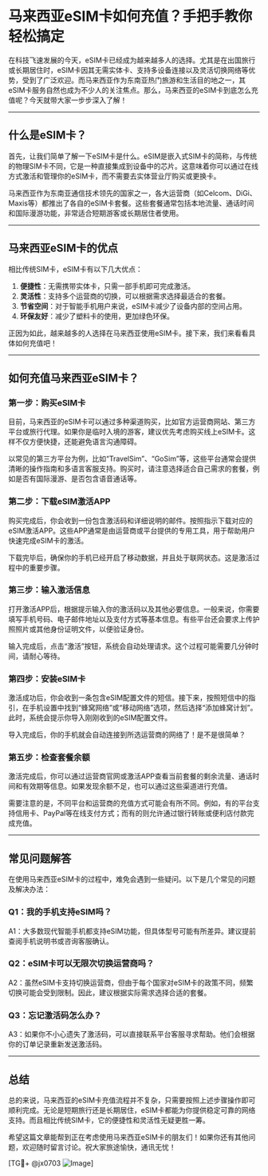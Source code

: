 # 马来西亚eSIM卡如何充值？手把手教你轻松搞定

在科技飞速发展的今天，eSIM卡已经成为越来越多人的选择。尤其是在出国旅行或长期居住时，eSIM卡因其无需实体卡、支持多设备连接以及灵活切换网络等优势，受到了广泛欢迎。而马来西亚作为东南亚热门旅游和生活目的地之一，其eSIM卡服务自然也成为不少人的关注焦点。那么，马来西亚的eSIM卡到底怎么充值呢？今天就带大家一步步深入了解！

---

## 什么是eSIM卡？

首先，让我们简单了解一下eSIM卡是什么。eSIM是嵌入式SIM卡的简称，与传统的物理SIM卡不同，它是一种直接集成到设备中的芯片。这意味着你可以通过在线方式激活和管理你的eSIM卡，而不需要去实体营业厅购买或更换卡。

马来西亚作为东南亚通信技术领先的国家之一，各大运营商（如Celcom、DiGi、Maxis等）都推出了各自的eSIM卡套餐。这些套餐通常包括本地流量、通话时间和国际漫游功能，非常适合短期游客或长期居住者使用。

---

## 马来西亚eSIM卡的优点

相比传统SIM卡，eSIM卡有以下几大优点：

1. **便捷性**：无需携带实体卡，只需一部手机即可完成激活。
2. **灵活性**：支持多个运营商的切换，可以根据需求选择最适合的套餐。
3. **节省空间**：对于智能手机用户来说，eSIM卡减少了设备内部的空间占用。
4. **环保友好**：减少了塑料卡的使用，更加绿色环保。

正因为如此，越来越多的人选择在马来西亚使用eSIM卡。接下来，我们来看看具体如何充值吧！

---

## 如何充值马来西亚eSIM卡？

### 第一步：购买eSIM卡

目前，马来西亚的eSIM卡可以通过多种渠道购买，比如官方运营商网站、第三方平台或旅行代理。如果你是临时入境的游客，建议优先考虑购买线上eSIM卡。这样不仅方便快捷，还能避免语言沟通障碍。

以常见的第三方平台为例，比如“TravelSim”、“GoSim”等，这些平台通常会提供清晰的操作指南和多语言客服支持。购买时，请注意选择适合自己需求的套餐，例如是否有国际漫游、是否包含语音通话等。

### 第二步：下载eSIM激活APP

购买完成后，你会收到一份包含激活码和详细说明的邮件。按照指示下载对应的eSIM激活APP。这些APP通常是由运营商或平台提供的专用工具，用于帮助用户快速完成eSIM卡的激活。

下载完毕后，确保你的手机已经开启了移动数据，并且处于联网状态。这是激活过程中的重要步骤。

### 第三步：输入激活信息

打开激活APP后，根据提示输入你的激活码以及其他必要信息。一般来说，你需要填写手机号码、电子邮件地址以及支付方式等基本信息。有些平台还会要求上传护照照片或其他身份证明文件，以便验证身份。

输入完成后，点击“激活”按钮，系统会自动处理请求。这个过程可能需要几分钟时间，请耐心等待。

### 第四步：安装eSIM卡

激活成功后，你会收到一条包含eSIM配置文件的短信。接下来，按照短信中的指引，在手机设置中找到“蜂窝网络”或“移动网络”选项，然后选择“添加蜂窝计划”。此时，系统会提示你导入刚刚收到的eSIM配置文件。

导入完成后，你的手机就会自动连接到所选运营商的网络了！是不是很简单？

### 第五步：检查套餐余额

激活完成后，你可以通过运营商官网或激活APP查看当前套餐的剩余流量、通话时间和有效期等信息。如果发现余额不足，也可以通过这些渠道进行充值。

需要注意的是，不同平台和运营商的充值方式可能会有所不同。例如，有的平台支持信用卡、PayPal等在线支付方式；而有的则允许通过银行转账或便利店付款完成充值。

---

## 常见问题解答

在使用马来西亚eSIM卡的过程中，难免会遇到一些疑问。以下是几个常见的问题及解决办法：

### Q1：我的手机支持eSIM吗？
A1：大多数现代智能手机都支持eSIM功能，但具体型号可能有所差异。建议提前查阅手机说明书或咨询客服确认。

### Q2：eSIM卡可以无限次切换运营商吗？
A2：虽然eSIM卡支持切换运营商，但由于每个国家对eSIM卡的政策不同，频繁切换可能会受到限制。因此，建议根据实际需求选择合适的套餐。

### Q3：忘记激活码怎么办？
A3：如果你不小心遗失了激活码，可以直接联系平台客服寻求帮助。他们会根据你的订单记录重新发送激活码。

---

## 总结

总的来说，马来西亚的eSIM卡充值流程并不复杂，只需要按照上述步骤操作即可顺利完成。无论是短期旅行还是长期居住，eSIM卡都能为你提供稳定可靠的网络支持。而且相比传统SIM卡，它的便捷性和灵活性无疑更胜一筹。

希望这篇文章能帮到正在考虑使用马来西亚eSIM卡的朋友们！如果你还有其他问题，欢迎随时留言讨论。祝大家旅途愉快，通讯无忧！

[TG💪+ @jx0703 ![Image](https://github.com/user-attachments/assets/dbca1d08-cadb-493c-b0ec-ad6f7a83f270)]